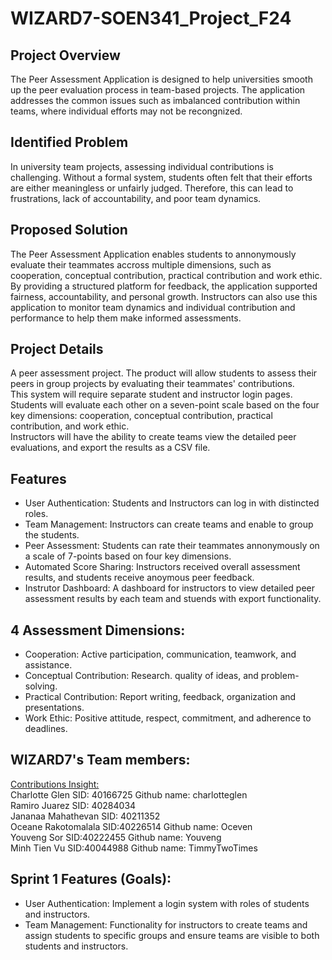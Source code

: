# WIZARD7-SOEN341_Project_F24

## Project Overview
  The Peer Assessment Application is designed to help universities smooth up the peer evaluation process in team-based projects. The application addresses the common issues such as imbalanced contribution within teams, where individual efforts may not be recongnized.<br>
## Identified Problem
  In university team projects, assessing individual contributions is challenging. Without a formal system, students often felt that their efforts are either meaningless or unfairly judged. Therefore, this can lead to frustrations, lack of accountability, and poor team dynamics.<br>
## Proposed Solution
  The Peer Assessment Application enables students to annonymously evaluate their teammates accross multiple dimensions, such as cooperation, conceptual contribution, practical contribution and work ethic. By providing a structured platform for feedback, the application supported fairness, accountability, and personal growth. Instructors can also use this application to monitor team dynamics and individual contribution and performance to help them make informed assessments.<br>
## Project Details
  A peer assessment project. The product will allow students to assess their peers in group projects by evaluating their teammates' contributions. 
<br/>This system will require separate student and instructor login pages. Students will evaluate each other on a seven-point scale based on the four key dimensions: cooperation, conceptual contribution, practical contribution, and work ethic.
<br/>Instructors will have the ability to create teams view the detailed peer evaluations, and export the results as a CSV file.

## Features
-  User Authentication: Students and Instructors can log in with distincted roles.
-  Team Management: Instructors can create teams and enable to group the students.
-  Peer Assessment: Students can rate their teammates annonymously on a scale of 7-points based on four key dimensions.
-  Automated Score Sharing: Instructors received overall assessment results, and students receive anoymous peer feedback.
-  Instrutor Dashboard: A dashboard for instructors to view detailed peer assessment results by each team and stuends with export functionality.

## 4 Assessment Dimensions:
-  Cooperation: Active participation, communication, teamwork, and assistance.
-  Conceptual Contribution: Research. quality of ideas, and problem-solving.
-  Practical Contribution: Report writing, feedback, organization and presentations.
-  Work Ethic: Positive attitude, respect, commitment, and adherence to deadlines.

##  WIZARD7's Team members:
[Contributions Insight:](https://github.com/charlotteglen/WIZARD7-SOEN341_Project_F24/graphs/contributors)
<br/>Charlotte Glen SID: 40166725 Github name: charlotteglen
<br/>Ramiro Juarez SID: 40284034
<br/>Jananaa Mahathevan SID: 40211352
<br/>Oceane Rakotomalala SID:40226514 Github name: Oceven
<br/>Youveng Sor  SID:40222455  Github name: Youveng
<br/>Minh Tien Vu SID:40044988  Github name: TimmyTwoTimes

## Sprint 1 Features (Goals):
-  User Authentication: Implement a login system with roles of students and instructors.
-  Team Management: Functionality for instructors to create teams and assign students to specific groups and ensure teams are visible to both students and instructors.

